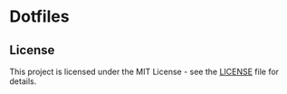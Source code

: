 # Dotfiles

## License

This project is licensed under the MIT License - see the [LICENSE](LICENSE) file for details.
